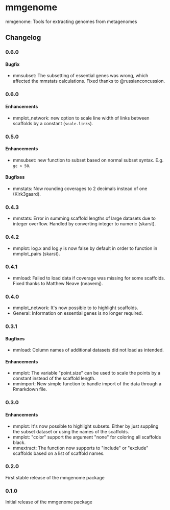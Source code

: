 mmgenome
========

mmgenome: Tools for extracting genomes from metagenomes

## Changelog

### 0.6.0
#### Bugfix
 - mmsubset: The subsetting of essential genes was wrong, which affected the mmstats calculations. Fixed thanks to @russianconcussion.  

### 0.6.0
#### Enhancements
 - mmplot_network: new option to scale line width of links between scaffolds by a constant (`scale.links`).

### 0.5.0
#### Enhancements
 - mmsubset: new function to subset based on normal subset syntax. E.g. `gc > 50`.
 
#### Bugfixes
 - mmstats: Now rounding coverages to 2 decimals instead of one (Kirk3gaard).

### 0.4.3
 - mmstats: Error in summing scaffold lengths of large datasets due to integer overflow. Handled by converting integer to numeric (skarst).

### 0.4.2
 - mmplot: log.x and log.y is now false by default in order to function in mmplot_pairs (skarst).

### 0.4.1
 - mmload: Failed to load data if coverage was missing for some scaffolds. Fixed thanks to Matthew Neave (neavemj).

### 0.4.0
 - mmplot_network: It's now possible to to highlight scaffolds.
 - General: Information on essential genes is no longer required.

### 0.3.1
#### Bugfixes
 - mmload: Column names of additional datasets did not load as intended.
 
#### Enhancements 
 - mmplot: The variable "point.size" can be used to scale the points by a constant instead of the scaffold length.
 - mmimport: New simple function to handle import of the data through a Rmarkdown file.

### 0.3.0
#### Enhancements
 - mmplot: It's now possible to highlight subsets. Either by just suppling the subset dataset or using the names of the scaffolds.
 - mmplot: "color" support the argument "none" for coloring all scaffolds black.
 - mmextract: The function now supports to "include" or "exclude" scaffolds based on a list of scaffold names.

### 0.2.0
First stable release of the mmgenome package

### 0.1.0
Initial release of the mmgenome package
